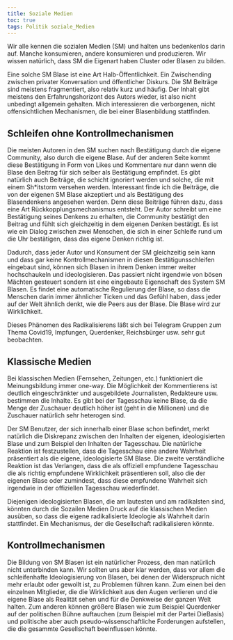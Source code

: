 ```yaml
---
title: Soziale Medien
toc: true
tags: Politik soziale_Medien
---
```


Wir alle kennen die sozialen Medien (SM) und halten uns bedenkenlos darin auf. Manche konsumieren, andere konsumieren und produzieren. Wir wissen natürlich, dass SM die Eigenart haben Cluster oder Blasen zu bilden.

Eine solche SM Blase ist eine Art Halb-Öffentlichkeit. Ein Zwischending zwischen privater Konversation und öffentlicher Diskurs. Die SM Beiträge sind meistens fragmentiert, also relativ kurz und häufig. Der Inhalt gibt meistens den Erfahrungshorizont des Autors wieder, ist also nicht unbedingt allgemein gehalten. Mich interessieren die verborgenen, nicht offensichtlichen Mechanismen, die bei einer Blasenbildung stattfinden.

## Schleifen ohne Kontrollmechanismen

Die meisten Autoren in den SM suchen nach Bestätigung durch die eigene Community, also durch die eigene Blase. Auf der anderen Seite kommt diese Bestätigung in Form von Likes und Kommentare nur dann wenn die Blase den Beitrag für sich selber als Bestätigung empfindet. Es gibt natürlich auch Beiträge, die schicht ignoriert werden und solche, die mit einem Sh*itstorm versehen werden. Interessant finde ich die Beiträge, die von der eigenen SM Blase akzeptiert und als Bestätigung des Blasendenkens angesehen werden. Denn diese Beiträge führen dazu, dass eine Art Rückkopplungsmechanismus entsteht. Der Autor schreibt um eine Bestätigung seines Denkens zu erhalten, die Community bestätigt den Beitrag und fühlt sich gleichzeitig in dem eigenen Denken bestätigt. Es ist wie ein Dialog zwischen zwei Menschen, die sich in einer Schleife rund um die Uhr bestätigen, dass das eigene Denken richtig ist.

Dadurch, dass jeder Autor und Konsument der SM gleichzeitig sein kann und dass gar keine Kontrollmechanismen in diesen Bestätigunsschleifen eingebaut sind, können sich Blasen in ihrem Denken immer weiter hochschaukeln und ideologisieren. Das passiert nicht irgendwie von bösen Mächten gesteuert sondern ist eine eingebaute Eigenschaft des System SM Blasen. Es findet eine automatische Regulierung der Blase, so dass die Menschen darin immer ähnlicher Ticken und das Gefühl haben, dass jeder auf der Welt ähnlich denkt, wie die Peers aus der Blase. Die Blase wird zur Wirklichkeit.

Dieses Phänomen des Radikalisierens läßt sich bei Telegram Gruppen zum Thema Covid19, Impfungen, Querdenker, Reichsbürger usw. sehr gut beobachten.

## Klassische Medien

Bei klassischen Medien (Fernsehen, Zeitungen, etc.) funktioniert die Meinungsbildung immer one-way. Die Möglichkeit der Kommentierens ist deutlich eingeschränkter und ausgebildete Journalisten, Redakteure usw. bestimmen die Inhalte. Es gibt bei der Tagesschau keine Blase, da die Menge der Zuschauer deutlich höher ist (geht in die Millionen) und die Zuschauer natürlich sehr heterogen sind.

Der SM Benutzer, der sich innerhalb einer Blase schon befindet, merkt natürlich die Diskrepanz zwischen den Inhalten der eigenen, ideologisierten Blase und zum Beispiel den Inhalten der Tagesschau. Die natürliche Reaktion ist festzustellen, dass die Tagesschau eine andere Wahrheit präsentiert als die eigene, ideologisierte SM Blase. Die zweite verständliche Reaktion ist das Verlangen, dass die als offiziell empfundene Tagesschau die als richtig empfundene Wirklichkeit präsentieren soll, also die der eigenen Blase oder zumindest, dass diese empfundene Wahrheit sich irgendwie in der offiziellen Tagesschau wiederfindet.

Diejenigen ideologisierten Blasen, die am lautesten und am radikalsten sind, könnten durch die Sozailen Medien Druck auf die klassischen Medien ausüben, so dass die eigene radikalisierte Ideologie als Wahrheit darin stattfindet. Ein Mechanismus, der die Gesellschaft radikalisieren könnte.

## Kontrollmechanismen

Die Bildung von SM Blasen ist ein natürlicher Prozess, den man natürlich nicht unterbinden kann. Wir sollten uns aber klar werden, dass vor allem die schleifenhafte Ideologisierung von Blasen, bei denen der Widerspruch nicht mehr erlaubt oder gewollt ist, zu Problemen führen kann. Zum einen bei den einzelnen Mitglieder, die die Wirklichkeit aus den Augen verlieren und die eigene Blase als Realität sehen und für die Denkweise der ganzen Welt halten. Zum anderen können größere Blasen wie zum Beispiel Querdenker auf der politischen Bühne auftauchen (zum Beispiel mit der Partei DieBasis) und politische aber auch pseudo-wissenschaftliche Forderungen aufstellen, die die gesammte Gesellschaft beeinflussen könnte.


